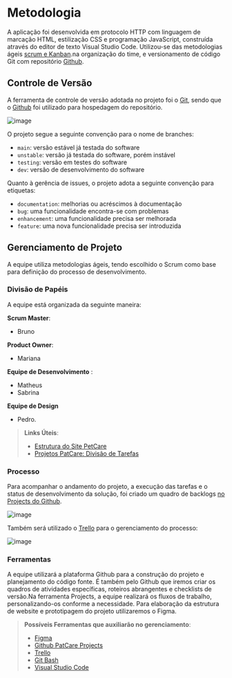 # Metodologia

A aplicação foi desenvolvida em protocolo HTTP com linguagem de marcação HTML, estilização CSS e programação JavaScript, construída através do editor de texto Visual Studio Code. Utilizou-se das metodologias ágeis  [scrum e Kanban](https://github.com/ICEI-PUC-Minas-PMV-ADS/PetCare/projects/1).na organização do time, e versionamento de código Git com repositório [Github](https://github.com).

## Controle de Versão

A ferramenta de controle de versão adotada no projeto foi o
[Git](https://git-scm.com/), sendo que o [Github](https://github.com)
foi utilizado para hospedagem do repositório.

![image](https://miro.medium.com/max/1400/1*uUpzVOpdFw5V-tJ_YvgFmA.png)

O projeto segue a seguinte convenção para o nome de branches:

- `main`: versão estável já testada do software
- `unstable`: versão já testada do software, porém instável
- `testing`: versão em testes do software
- `dev`: versão de desenvolvimento do software

Quanto à gerência de issues, o projeto adota a seguinte convenção para
etiquetas:

- `documentation`: melhorias ou acréscimos à documentação
- `bug`: uma funcionalidade encontra-se com problemas
- `enhancement`: uma funcionalidade precisa ser melhorada
- `feature`: uma nova funcionalidade precisa ser introduzida

## Gerenciamento de Projeto

A equipe utiliza metodologias ágeis, tendo escolhido o Scrum como base para definição do
processo de desenvolvimento.

### Divisão de Papéis

A equipe está organizada da seguinte maneira:

**Scrum Master**:

- Bruno

**Product Owner**:

- Mariana

**Equipe de Desenvolvimento** :


- Matheus
- Sabrina


**Equipe de Design**

- Pedro.

> **Links Úteis**:
>
> - [Estrutura do Site PetCare](https://www.figma.com/file/uk6NlzfYOx8shXQK9PPYbQ/PetCare-Projeto?node-id=0%3A1)
> - [Projetos PatCare: Divisão de Tarefas](https://github.com/ICEI-PUC-Minas-PMV-ADS/PetCare/projects)

### Processo

Para acompanhar o andamento do projeto, a execução das tarefas e o status de desenvolvimento da solução, foi criado um quadro de backlogs [no Projects do Github](https://github.com/ICEI-PUC-Minas-PMV-ADS/PetCare-/projects/1).

![image](https://user-images.githubusercontent.com/78277341/134427772-e5fbfc30-bcc3-44c1-97c7-9bf2160c929e.png)

Também será utilizado o [Trello](https://trello.com/b/DaCH145N/projeto-petcare) para o gerenciamento do processo:

![image](https://user-images.githubusercontent.com/78277341/134428406-7482be7f-4722-4c2c-852a-166567c63736.png)

### Ferramentas

A equipe utilizará a plataforma Github para a construção do projeto e planejamento do código fonte. É também pelo Github que iremos criar os quadros de atividades específicas, roteiros abrangentes e checklists de versão.Na ferramenta Projects, a equipe realizará os fluxos de trabalho, personalizando-os conforme a necessidade. Para elaboração da estrutura de website e prototipagem do projeto utilizaremos o Figma.

> **Possíveis Ferramentas que auxiliarão no gerenciamento**:
>
> - [Figma](https://slack.com/)
> - [Github PatCare Projects](https://github.com/ICEI-PUC-Minas-PMV-ADS/PetCare-/projects/1)
> - [Trello](https://trello.com/b/DaCH145N/projeto-petcare)
> - [Git Bash](https://git-scm.com/downloads)
> - [Visual Studio Code](https://code.visualstudio.com/)
